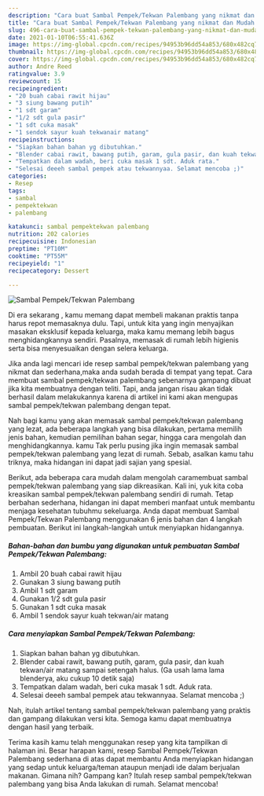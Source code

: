 ```yaml
---
description: "Cara buat Sambal Pempek/Tekwan Palembang yang nikmat dan Mudah Dibuat"
title: "Cara buat Sambal Pempek/Tekwan Palembang yang nikmat dan Mudah Dibuat"
slug: 496-cara-buat-sambal-pempek-tekwan-palembang-yang-nikmat-dan-mudah-dibuat
date: 2021-01-10T06:55:41.636Z
image: https://img-global.cpcdn.com/recipes/94953b96dd54a853/680x482cq70/sambal-pempektekwan-palembang-foto-resep-utama.jpg
thumbnail: https://img-global.cpcdn.com/recipes/94953b96dd54a853/680x482cq70/sambal-pempektekwan-palembang-foto-resep-utama.jpg
cover: https://img-global.cpcdn.com/recipes/94953b96dd54a853/680x482cq70/sambal-pempektekwan-palembang-foto-resep-utama.jpg
author: Andre Reed
ratingvalue: 3.9
reviewcount: 15
recipeingredient:
- "20 buah cabai rawit hijau"
- "3 siung bawang putih"
- "1 sdt garam"
- "1/2 sdt gula pasir"
- "1 sdt cuka masak"
- "1 sendok sayur kuah tekwanair matang"
recipeinstructions:
- "Siapkan bahan bahan yg dibutuhkan."
- "Blender cabai rawit, bawang putih, garam, gula pasir, dan kuah tekwan/air matang sampai setengah halus. (Ga usah lama lama blenderya, aku cukup 10 detik saja)"
- "Tempatkan dalam wadah, beri cuka masak 1 sdt. Aduk rata."
- "Selesai deeeh sambal pempek atau tekwannyaa. Selamat mencoba ;)"
categories:
- Resep
tags:
- sambal
- pempektekwan
- palembang

katakunci: sambal pempektekwan palembang 
nutrition: 202 calories
recipecuisine: Indonesian
preptime: "PT10M"
cooktime: "PT55M"
recipeyield: "1"
recipecategory: Dessert

---
```



![Sambal Pempek/Tekwan Palembang](https://img-global.cpcdn.com/recipes/94953b96dd54a853/680x482cq70/sambal-pempektekwan-palembang-foto-resep-utama.jpg)

Di era  sekarang , kamu memang dapat membeli makanan praktis tanpa harus repot memasaknya dulu. Tapi, untuk kita yang ingin menyajikan masakan eksklusif kepada keluarga, maka kamu memang lebih bagus menghidangkannya sendiri. Pasalnya, memasak di rumah lebih higienis serta bisa menyesuaikan dengan selera keluarga.

Jika anda lagi mencari ide resep sambal pempek/tekwan palembang yang nikmat dan sederhana,maka anda sudah berada di tempat yang tepat. Cara membuat sambal pempek/tekwan palembang  sebenarnya gampang dibuat jika kita membuatnya dengan teliti. Tapi, anda jangan risau akan tidak berhasil dalam melakukannya 
karena di artikel ini kami akan mengupas sambal pempek/tekwan palembang dengan tepat.  



Nah bagi kamu yang akan memasak sambal pempek/tekwan palembang yang lezat, ada beberapa langkah yang bisa dilakukan, pertama memilih jenis bahan, kemudian pemilihan bahan segar, hingga cara mengolah dan menghidangkannya. kamu Tak perlu pusing jika ingin memasak sambal pempek/tekwan palembang yang lezat di rumah. Sebab, asalkan kamu  tahu triknya, maka hidangan ini dapat jadi sajian yang spesial.

Berikut, ada beberapa cara mudah dalam mengolah caramembuat sambal pempek/tekwan palembang yang siap dikreasikan. Kali ini, yuk kita coba kreasikan sambal pempek/tekwan palembang sendiri di rumah. Tetap berbahan sederhana, hidangan ini dapat memberi manfaat untuk membantu menjaga kesehatan tubuhmu sekeluarga. Anda dapat membuat Sambal Pempek/Tekwan Palembang menggunakan 6 jenis bahan dan 4 langkah pembuatan. Berikut ini langkah-langkah untuk menyiapkan hidangannya.

<!--inarticleads1-->

##### Bahan-bahan dan bumbu yang digunakan untuk pembuatan Sambal Pempek/Tekwan Palembang:

1. Ambil 20 buah cabai rawit hijau
1. Gunakan 3 siung bawang putih
1. Ambil 1 sdt garam
1. Gunakan 1/2 sdt gula pasir
1. Gunakan 1 sdt cuka masak
1. Ambil 1 sendok sayur kuah tekwan/air matang




<!--inarticleads2-->

##### Cara menyiapkan Sambal Pempek/Tekwan Palembang:

1. Siapkan bahan bahan yg dibutuhkan.
1. Blender cabai rawit, bawang putih, garam, gula pasir, dan kuah tekwan/air matang sampai setengah halus. (Ga usah lama lama blenderya, aku cukup 10 detik saja)
1. Tempatkan dalam wadah, beri cuka masak 1 sdt. Aduk rata.
1. Selesai deeeh sambal pempek atau tekwannyaa. Selamat mencoba ;)




Nah, itulah artikel tentang  sambal pempek/tekwan palembang  yang praktis dan gampang dilakukan versi kita. Semoga kamu dapat membuatnya dengan hasil yang terbaik. 

Terima kasih kamu telah menggunakan resep yang kita tampilkan di halaman ini. Besar harapan kami, resep  Sambal Pempek/Tekwan Palembang sederhana di atas dapat membantu Anda menyiapkan hidangan yang sedap untuk keluarga/teman ataupun menjadi ide dalam berjualan makanan. Gimana nih? Gampang kan? Itulah resep sambal pempek/tekwan palembang yang bisa Anda lakukan di rumah. Selamat mencoba!

